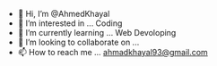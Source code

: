 - 👋 Hi, I’m @AhmedKhayal
- 👀 I’m interested in ... Coding 
- 🌱 I’m currently learning ... Web Devoloping
- 💞️ I’m looking to collaborate on ... 
- 📫 How to reach me ... ahmadkhayal93@gmail.com

<!---
AhmedKhayal/AhmedKhayal is a ✨ special ✨ repository because its `README.md` (this file) appears on your GitHub profile.
You can click the Preview link to take a look at your changes.
--->

